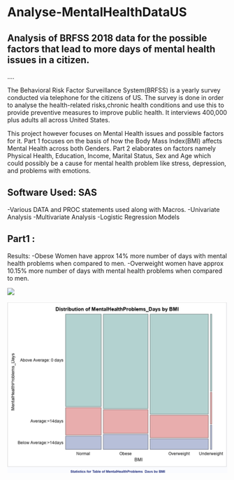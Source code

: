 # Analyse-MentalHealthDataUS
## Analysis of BRFSS 2018 data for the possible factors that lead to more days of mental health issues in a citizen.
....

The Behavioral Risk Factor Surveillance System(BRFSS) is a yearly survey conducted via telephone for the citizens of US. The survey is done in order to analyse the health-related risks,chronic health conditions and use this to provide preventive measures to improve public health. It interviews 400,000 plus adults all across United States.

This project however focuses on Mental Health issues and possible factors for it. 
Part 1 focuses on the basis of how the Body Mass Index(BMI) affects Mental Health across both Genders.
Part 2 elaborates on factors namely Physical Health, Education, Income, Marital Status, Sex and Age which could possibly be a cause for mental health problem like stress, depression, and problems with emotions.

## Software Used: SAS

-Various DATA and PROC statements used along with Macros.
-Univariate Analysis
-Multivariate Analysis
-Logistic Regression Models

## Part1 :
Results: -Obese Women have approx 14% more number of days with mental health problems when compared to men.
         -Overweight women have approx 10.15% more number of days with mental health problems when compared to men.
         
![](Images/github-smallMale.png)

![](Images/Male.png)

























